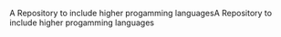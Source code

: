 A Repository to include higher progamming languagesA Repository to include higher progamming languages
